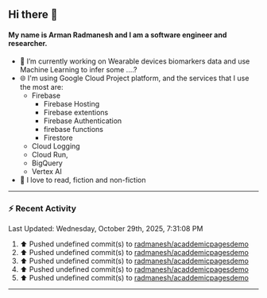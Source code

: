 ## Hi there 👋

#### My name is Arman Radmanesh and I am a software engineer and researcher.

- 🔭 I’m currently working on Wearable devices biomarkers data and use Machine Learning to infer some ....?
- 🌐 I'm using Google Cloud Project platform, and the services that I use the most are:
  - Firebase
     - Firebase Hosting
     - Firebase extentions 
     - Firebase Authentication
     - firebase functions
     - Firestore
  - Cloud Logging
  - Cloud Run,
  - BigQuery
  - Vertex AI
- 📖 I love to read, fiction and non-fiction

---

### :zap: Recent Activity

<!--START_SECTION:activity-->
<!--END_SECTION:activity-->

<!--RECENT_ACTIVITY:last_update-->
Last Updated: Wednesday, October 29th, 2025, 7:31:08 PM
<!--RECENT_ACTIVITY:last_update_end-->

<!--RECENT_ACTIVITY:start-->
1. ⬆️ Pushed undefined commit(s) to [radmanesh/acaddemicpagesdemo](https://github.com/radmanesh/acaddemicpagesdemo)
2. ⬆️ Pushed undefined commit(s) to [radmanesh/acaddemicpagesdemo](https://github.com/radmanesh/acaddemicpagesdemo)
3. ⬆️ Pushed undefined commit(s) to [radmanesh/acaddemicpagesdemo](https://github.com/radmanesh/acaddemicpagesdemo)
4. ⬆️ Pushed undefined commit(s) to [radmanesh/acaddemicpagesdemo](https://github.com/radmanesh/acaddemicpagesdemo)
5. ⬆️ Pushed undefined commit(s) to [radmanesh/acaddemicpagesdemo](https://github.com/radmanesh/acaddemicpagesdemo)
<!--RECENT_ACTIVITY:end-->

---

<!--
**radmanesh/radmanesh** is a ✨ _special_ ✨ repository because its `README.md` (this file) appears on your GitHub profile.

Here are some ideas to get you started:

- 🔭 I’m currently working on ...
- 🌱 I’m currently learning ...
- 👯 I’m looking to collaborate on ...
- 🤔 I’m looking for help with ...
- 💬 Ask me about ...
- 📫 How to reach me: ...
- 😄 Pronouns: ...
- ⚡ Fun fact: ...
-->
